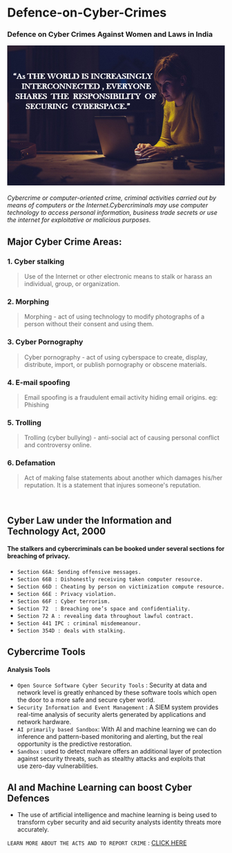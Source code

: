 # Defence-on-Cyber-Crimes

### Defence on Cyber Crimes Against Women and Laws in India

<img title="cyber"  src="https://github.com/KrishnaRanjani/Defence-on-Cyber-Crimes/blob/630a8468f821bc171e7f4177aa9682cf24aa5fe8/image/cyber.PNG"></code> 
<br>
<br>
<em> Cybercrime or computer-oriented crime, criminal activities carried out by means of computers or the Internet.Cybercriminals may use computer technology to access personal information, business trade secrets or use the internet for exploitative or malicious purposes. </em>

## Major Cyber Crime Areas:
### 1. Cyber stalking
   >Use of the Internet or other electronic means to stalk or harass an individual, group, or organization. 

### 2. Morphing
   > Morphing - act of using technology to modify photographs of a person without their consent and using them.
      
### 3. Cyber Pornography
   >Cyber pornography - act of using cyberspace to create, display, distribute, import, or publish pornography or obscene materials.

### 4. E-mail spoofing
  >	Email spoofing is a fraudulent email activity hiding email origins. eg: Phishing
  
### 5. Trolling
>Trolling (cyber bullying)  -  anti-social act of causing personal conflict and controversy online.

### 6. Defamation
>Act of making false statements about another which damages his/her reputation. It is a statement that injures someone's reputation.
<br>

## Cyber Law under the Information and Technology Act, 2000


#### The stalkers and cybercriminals can be booked under several sections for breaching of privacy. 
* `Section 66A: Sending offensive messages.`
* `Section 66B : Dishonestly receiving taken computer resource.`
* `Section 66D : Cheating by person on victimization compute resource.`
* `Section 66E : Privacy violation.`
* `Section 66F : Cyber terrorism.`
* `Section 72  : Breaching one’s space and confidentiality.`
* `Section 72 A : revealing data throughout lawful contract.`
* `Section 441 IPC : criminal misdemeanour.`
* `Section 354D : deals with stalking.`


## Cybercrime Tools
####  Analysis Tools
  * `Open Source Software Cyber Security Tools` : Security at data and network level is greatly enhanced by these software tools which open the door to a more safe and secure cyber world.
  * `Security Information and Event Management` : A SIEM system provides real-time analysis of security alerts generated by applications and network hardware.
  * `AI primarily based Sandbox`: With AI and machine learning we can  do inference and pattern-based monitoring and alerting, but the real  opportunity is the predictive restoration.
  * `Sandbox` : used to detect malware offers an additional layer of protection against security threats, such as stealthy attacks and exploits that use zero-day vulnerabilities.

## AI and Machine Learning can boost Cyber Defences  
 * The use of artificial intelligence and machine learning  is being used to transform cyber security and aid security analysts identity threats more accurately.

`LEARN MORE ABOUT THE ACTS AND TO REPORT CRIME` :  [CLICK HERE](https://krishnaranjani.github.io/Defence-on-Cyber-Crimes/) 
